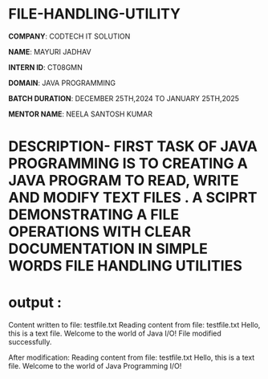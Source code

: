# FILE-HANDLING-UTILITY

**COMPANY**: CODTECH IT SOLUTION

**NAME**: MAYURI JADHAV

**INTERN ID**: CT08GMN

**DOMAIN**: JAVA PROGRAMMING

**BATCH DURATION**: DECEMBER 25TH,2024 TO JANUARY 25TH,2025

**MENTOR NAME**: NEELA SANTOSH KUMAR

# DESCRIPTION- FIRST TASK OF JAVA PROGRAMMING IS TO CREATING A JAVA PROGRAM TO READ, WRITE AND MODIFY TEXT FILES . A SCIPRT DEMONSTRATING A FILE OPERATIONS WITH CLEAR DOCUMENTATION IN SIMPLE WORDS FILE HANDLING UTILITIES 
# output : 
Content written to file: testfile.txt
Reading content from file: testfile.txt
Hello, this is a text file.
Welcome to the world of Java I/O!
File modified successfully.

After modification:
Reading content from file: testfile.txt
Hello, this is a text file.
Welcome to the world of Java Programming I/O!
